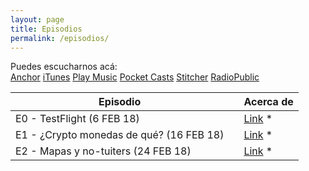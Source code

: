 ```yaml
---
layout: page
title: Episodios
permalink: /episodios/
---
```


Puedes escucharnos acá:  
[Anchor](https://anchor.fm/wolflightpodcast)  [iTunes](https://itunes.apple.com/us/podcast/wolflight/id1346042033)  [Play Music](https://playmusic.app.goo.gl/?ibi=com.google.PlayMusic&isi=691797987&ius=googleplaymusic&apn=com.google.android.music&link=https://play.google.com/music/m/Iu4tadjpbygpinsi4rcpybkfvne?t%3DWolflight%26p)  [Pocket Casts](http://pca.st/4p2e)  [Stitcher](http://stitcher.com/s?fid=169556&refid=stpr)  [RadioPublic](https://play.radiopublic.com/wolflight-WonJMO)  

| Episodio |  | Acerca de|  
|---|---|---|  
| E0 - TestFlight (6 FEB 18)||   [Link](https://anchor.fm/wolflightpodcast/episodes/Wolflight-E01---TestFlight-e12c33) * || [Hablamos de](./_posts/2018-2-6-E01-TestFlight.md) |  
| E1 - ¿Crypto monedas de qué? (16 FEB 18)||   [Link](https://anchor.fm/wolflightpodcast/episodes/E1-1-Crypto-monedas-de-qu-e12o27) * || [Hablamos de](./_posts/2018-2-6-E01-TestFlight.md) |  
| E2 - Mapas y no-tuiters (24 FEB 18)||   [Link](https://anchor.fm/wolflightpodcast/episodes/Wolflight-E2---Mapas-y-no-tuiters-e13gtl) * || [Hablamos de](./_posts/2018-2-6-E01-TestFlight.md) |  
